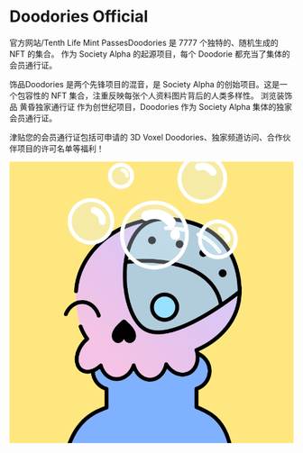 # Doodories Official

官方网站/Tenth Life Mint PassesDoodories 是 7777 个独特的、随机生成的 NFT 的集合。 作为 Society Alpha 的起源项目，每个 Doodorie 都充当了集体的会员通行证。

饰品Doodories 是两个先锋项目的混音，是 Society Alpha 的创始项目。这是一个包容性的 NFT 集合，注重反映每张个人资料图片背后的人类多样性。
浏览装饰品
黄昏独家通行证
作为创世纪项目，Doodories 作为 Society Alpha 集体的独家会员通行证。

津贴您的会员通行证包括可申请的 3D Voxel Doodories、独家频道访问、合作伙伴项目的许可名单等福利！

![NFT](微信截图_20220902195842.png)



